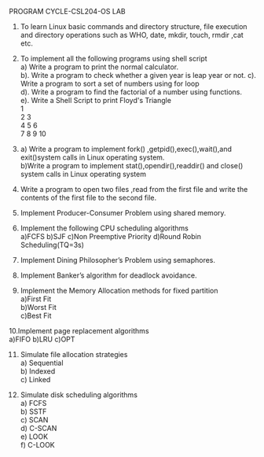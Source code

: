  PROGRAM CYCLE-CSL204-OS LAB  

1.	To learn Linux basic commands and directory structure, file execution and directory operations such as WHO, date, mkdir, touch, rmdir ,cat etc.  
2.	To implement all the following programs using shell script  
    a)  Write a program to print the normal calculator.  
    b). Write a program to check whether a given year is leap year or not. 
    c). Write a program to sort a set of numbers using for loop  
    d). Write a program to find the factorial of a number using functions.  
    e). Write a Shell Script to print Floyd's Triangle  
            1  
            2 3  
            4 5 6  
            7 8 9 10  
3.	a) Write   a program to implement fork() ,getpid(),exec(),wait(),and exit()system calls in Linux operating system.  
    b)Write a program to implement stat(),opendir(),readdir() and close() system calls in Linux operating system  
      
4.	Write   a program to open two files ,read from the first file and write the contents of the first file to the second file.  
  
5.	Implement Producer-Consumer Problem using shared memory.  

6.	Implement the following CPU scheduling algorithms  
  a)FCFS b)SJF   c)Non Preemptive Priority d)Round Robin Scheduling(TQ=3s)    
  
7.	Implement Dining Philosopher’s Problem using semaphores.  

8.	Implement Banker’s algorithm for deadlock avoidance.  
  
9. Implement the Memory Allocation methods for fixed partition  
       a)First Fit  
       b)Worst Fit  
       c)Best Fit  
         
10.Implement page replacement algorithms  
    a)FIFO b)LRU c)OPT  
    
11. Simulate file allocation strategies  
a) Sequential  
b) Indexed  
c) Linked  

12. Simulate disk scheduling algorithms  
a) FCFS  
b) SSTF  
c) SCAN   
d) C-SCAN  
e) LOOK  
f) C-LOOK  



